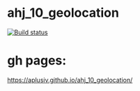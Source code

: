 # ahj_10_geolocation
[![Build status](https://ci.appveyor.com/api/projects/status/9k9krwr76ocru2og?svg=true)](https://ci.appveyor.com/project/AplusIv/ahj-10-geolocation)

# gh pages: 
https://aplusiv.github.io/ahj_10_geolocation/